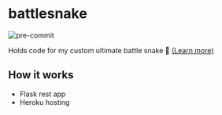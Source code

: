 # battlesnake
![pre-commit](https://github.com/ianeen/battlesnake/actions/workflows/format.yaml/badge.svg)

Holds code for my custom ultimate battle snake 🐍 [(Learn more)](https://play.battlesnake.com/)

## How it works
- Flask rest app
- Heroku hosting
